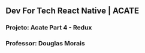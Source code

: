 ## Dev For Tech React Native | ACATE
### Projeto: Acate Part 4 - Redux
### Professor: Douglas Morais
